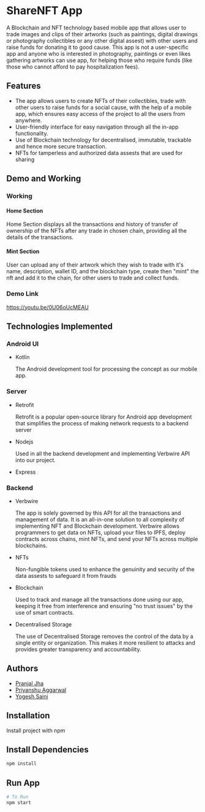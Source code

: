 
# ShareNFT App

A Blockchain and NFT technology based mobile app that allows user to trade images and clips of their artworks (such as paintings, digital drawings or photography collectibles or any other digital assest) with other users and raise funds for donating it to good cause. This app is not a user-specific app and anyone who is interested in photography, paintings or even likes gathering artworks can use app, for helping those who require funds (like those who cannot afford to pay hospitalization fees).
## Features

- The app allows users to create NFTs of their collectibles, trade with other users to raise funds for a social cause, with the help of a mobile app, which ensures easy access of the project to all the users from anywhere.
-  User-friendly interface for easy navigation through all the in-app functionality.
- Use of Blockchain technology for decentralised, immutable, trackable and hence more secure transaction.
- NFTs for tamperless and authorized data assests that are used for sharing
## Demo and Working

### Working

#### Home Section
Home Section displays all the transactions and history of transfer of ownership of the NFTs after any trade in chosen chain, providing all the details of the transactions.

#### Mint Section
User can upload any of their artwork which they wish to trade with it's name, description, wallet ID, and the blockchain type, create then "mint" the nft and add it to the chain, for other users to trade and collect funds.


### Demo Link

https://youtu.be/0U06oUcMEAU
## Technologies Implemented

### Android UI 

- Kotlin

    The Android development tool for processing the concept as our mobile app.

### Server

- Retrofit

    Retrofit is a popular open-source library for Android app development that simplifies the process of making network requests to a backend server

- Nodejs

    Used in all the backend development and implementing Verbwire API into our project.

- Express

### Backend

- Verbwire

    The app is solely governed by this API for all the transactions and management of data. It is an all-in-one solution to all complexity of implementing NFT and Blockchain development. Verbwire allows programmers to get data on NFTs, upload your files to IPFS, deploy contracts across chains, mint NFTs, and send your NFTs across multiple blockchains.

- NFTs

    Non-fungible tokens used to enhance the genuinity and security of the data assests to safeguard it from frauds

- Blockchain

    Used to track and manage all the transactions done using our app, keeping it free from interference and ensuring "no trust issues" by the use of smart contracts.

- Decentralised Storage

    The use of Decentralised Storage removes the control of the data by a single entity or organization. This makes it more resilient to attacks and provides greater transparency and accountability.
## Authors

- [Pranjal Jha](https://github.com/PraneGIT)
- [Priyanshu Aggarwal](https://github.com/AgPriyanshu18)
- [Yogesh Saini](https://github.com/Ykumar1415)
## Installation

Install project with npm

## Install Dependencies

```bash
npm install
```

## Run App

```bash
# To Run
npm start

```
```
    
